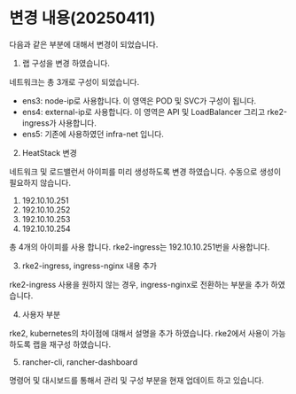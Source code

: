 # 변경 내용(20250411)

다음과 같은 부분에 대해서 변경이 되었습니다.

1. 랩 구성을 변경 하였습니다. 

네트워크는 총 3개로 구성이 되었습니다.

- ens3: node-ip로 사용합니다. 이 영역은 POD 및 SVC가 구성이 됩니다.
- ens4: external-ip로 사용합니다. 이 영역은 API 및 LoadBalancer 그리고 rke2-ingress가 사용합니다.
- ens5: 기존에 사용하였던 infra-net 입니다.

2. HeatStack 변경

네트워크 및 로드밸런서 아이피를 미리 생성하도록 변경 하였습니다. 수동으로 생성이 필요하지 않습니다.

1. 192.10.10.251
2. 192.10.10.252
3. 192.10.10.253
4. 192.10.10.254

총 4개의 아이피를 사용 합니다. rke2-ingress는 192.10.10.251번을 사용합니다.

3. rke2-ingress, ingress-nginx 내용 추가

rke2-ingress 사용을 원하지 않는 경우, ingress-nginx로 전환하는 부분을 추가 하였습니다.

4. 사용자 부분

rke2, kubernetes의 차이점에 대해서 설명을 추가 하였습니다. rke2에서 사용이 가능하도록 랩을 재구성 하였습니다.

5. rancher-cli, rancher-dashboard

명령어 및 대시보드를 통해서 관리 및 구성 부분을 현재 업데이트 하고 있습니다. 
